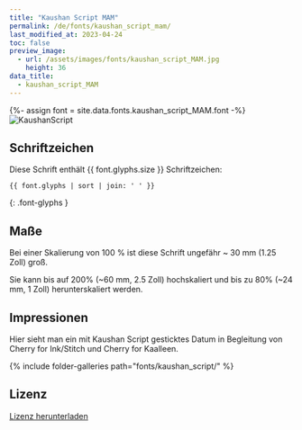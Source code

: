 ```yaml
---
title: "Kaushan Script MAM"
permalink: /de/fonts/kaushan_script_mam/
last_modified_at: 2023-04-24
toc: false
preview_image:
  - url: /assets/images/fonts/kaushan_script_MAM.jpg
    height: 36
data_title:
  - kaushan_script_MAM
---
```

{%- assign font = site.data.fonts.kaushan_script_MAM.font -%}
![KaushanScript](/assets/images/fonts/kaushan_script_MAM.jpg)

## Schriftzeichen

Diese Schrift enthält  {{ font.glyphs.size }} Schriftzeichen:

```
{{ font.glyphs | sort | join: ' ' }}
```
{: .font-glyphs }

## Maße

Bei einer Skalierung von 100 % ist diese Schrift ungefähr ~ 30 mm (1.25 Zoll) groß.

Sie kann bis auf 200% (~60 mm, 2.5 Zoll) hochskaliert und bis zu 80% (~24 mm, 1 Zoll) herunterskaliert werden.


## Impressionen

Hier sieht man ein mit Kaushan Script gesticktes Datum in Begleitung von Cherry for Ink/Stitch und Cherry for Kaalleen.

{% include folder-galleries path="fonts/kaushan_script/" %}

## Lizenz

[Lizenz herunterladen](https://github.com/inkstitch/inkstitch/tree/main/fonts/kaushan_script_MAM/LICENSE)
